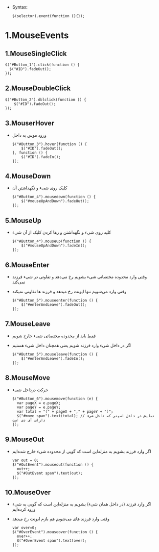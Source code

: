 * Syntax:
    ```
    $(selector).event(function (){});
    ```

# 1.MouseEvents

## 1.MouseSingleClick

  ```jquery
  $("#Button_1").click(function () {
    $("#ID").fadeOut();
  });
  ```

## 2.MouseDoubleClick

  ```jquery
  $("#Button_2").dblclick(function () {
      $("#ID").fadeOut();
  });
  ```

## 3.MouserHover

* ورود موس به داخل

  ```jquery
  $("#Button_3").hover(function () {
      $("#ID").fadeOut();
  }, function () {
      $("#ID").fadeIn();
  });
  ```

## 4.MouseDown

* کلیک روی شیء و نگهداشتن آن

  ```jquery
  $("#Button_4").mousedown(function () {
      $("#mouseUpAndDown").fadeOut();
  });
  ```

## 5.MouseUp

* کلید روی شیء و نگهداشتن و رها کردن کلیک از آن شیء

  ```jquery
  $("#Button_4").mouseup(function () {
      $("#mouseUpAndDown").fadeIn();
  });
  ```

## 6.MouseEnter

* وقتی وارد محدوده مختصاتی شیء بشویم رخ می‌دهد و تفاوتی در شیء فرزند نمی‌کند
* وقتی وارد می‌شویم تنها ایونت رخ میدهد و فرزند ها تفاوتی نمیکند

  ```jquery
  $("#Button_5").mouseenter(function () {
      $("#enterAndLeave").fadeOut();
  });
  ```

## 7.MouseLeave

* فقط باید از محدوده مختصاتی شیء خارج شویم
* اگر در داخل شیء وارد فرزند شویم یعنی همچنان داخل شیء هستیم

  ```jquery
  $("#Button_5").mouseleave(function () {
      $("#enterAndLeave").fadeIn();
  });
  ```

## 8.MouseMove

* جرکت درداخل شیء

  ```jquery
  $("#Button_6").mousemove(function (e) {
    var pageX = e.pageX;
    var pageY = e.pageY;
    var total = "(" + pageX + "," + pageY + ")";
    $("#move span").text(total); // نمایش در داخل اسپنی که داخل شیء دارای آی دی است
  });
  ```

## 9.MouseOut

* اگر وارد فرزند بشویم به منزله‌این است که گویی از محدوده شیء خارج شده‌ایم

  ```jquery
  var out = 0;
  $("#OutEvent").mouseout(function () {
    out++;
    $("#OutEvent span").text(out);
  });
  ```

## 10.MouseOver

* اگر وارد فرزند (در داخل همان شیء) بشویم به منزله‌این است که گویی به شیء ورود کرده‌ایم
* وقتی وارد فرزند های می‌شویم هم بازم ایونت رخ میدهد

  ```jquery
  var over=0;
  $("#OverEvent").mouseover(function () { 
    over++;
    $("#OverEvent span").text(over);
  });
  ```

